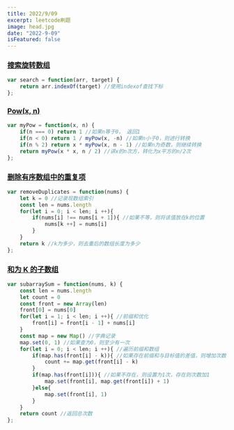 ```yaml
---
title: 2022/9/09
excerpt: leetcode刷题
image: head.jpg
date: "2022-9-09"
isFeatured: false
---
```


### [搜索旋转数组](https://leetcode.cn/problems/search-rotate-array-lcci/)

```js
var search = function(arr, target) {
    return arr.indexOf(target) //使用indexof查找下标
};
```

### [Pow(x, n)](https://leetcode.cn/problems/powx-n/)

```js
var myPow = function(x, n) {
    if(n === 0) return 1 //如果n等于0， 返回1
    if(n < 0) return 1 / myPow(x, -n) //如果n小于0，则进行转换
    if(n % 2) return x * myPow(x, n - 1) //如果n为奇数，则继续转换
    return myPow(x * x, n / 2) //讲x的n次方，转化为x平方的n/2次
};
```

### [删除有序数组中的重复项](https://leetcode.cn/problems/remove-duplicates-from-sorted-array/)

```js
var removeDuplicates = function(nums) {
    let k = 0 //记录现数组索引
    const len = nums.length 
    for(let i = 0; i < len; i ++){ 
        if(nums[i] !== nums[i + 1]){ //如果不等，则将该值放在k的位置
            nums[k ++] = nums[i]
        }
    }
    return k //k为多少，则去重后的数组长度为多少
};
```

### [和为 K 的子数组](https://leetcode.cn/problems/subarray-sum-equals-k/)

```js
var subarraySum = function(nums, k) {
    const len = nums.length
    let count = 0
    const front = new Array(len)
    front[0] = nums[0]
    for(let i = 1; i < len; i ++){ //前缀和优化
        front[i] = front[i - 1] + nums[i]
    }
    const map = new Map() //字典记录
    map.set(0, 1) //如果查为0，则至少有一次
    for(let i = 0; i < len; i ++){ //遍历前缀和数组
        if(map.has(front[i] - k)){ //如果存在前缀和与目标值的差值，则增加次数
            count += map.get(front[i] - k)
        }
        if(map.has(front[i])){ //如果不存在，则设置为1次，存在则次数加1
            map.set(front[i], map.get(front[i]) + 1)
        }else{
            map.set(front[i], 1)
        }
    }
    return count //返回总次数
};
```

